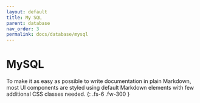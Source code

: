 ```yaml
---
layout: default
title: My SQL
parent: database
nav_order: 3
permalink: docs/database/mysql
---
```


# MySQL

To make it as easy as possible to write documentation in plain Markdown, most UI components are styled using default Markdown elements with few additional CSS classes needed.
{: .fs-6 .fw-300 }